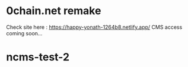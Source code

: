 # 0chain.net remake

Check site here : https://happy-yonath-1264b8.netlify.app/
CMS access coming soon...

# ncms-test-2
